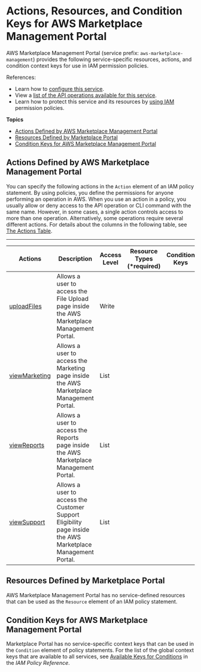 # Actions, Resources, and Condition Keys for AWS Marketplace Management Portal<a name="list_awsmarketplacemanagementportal"></a>

AWS Marketplace Management Portal \(service prefix: `aws-marketplace-management`\) provides the following service\-specific resources, actions, and condition context keys for use in IAM permission policies\.

References:
+ Learn how to [configure this service](http://docs.aws.amazon.com/marketplace/latest/controlling-access/)\.
+ View a [list of the API operations available for this service](http://docs.aws.amazon.com/marketplace/latest/controlling-access/)\.
+ Learn how to protect this service and its resources by [using IAM](http://docs.aws.amazon.com/marketplace/latest/controlling-access/marketplace-management-portal-user-access.html#detailed-management-portal-permissions) permission policies\.

**Topics**
+ [Actions Defined by AWS Marketplace Management Portal](#awsmarketplacemanagementportal-actions-as-permissions)
+ [Resources Defined by Marketplace Portal](#awsmarketplacemanagementportal-resources-for-iam-policies)
+ [Condition Keys for AWS Marketplace Management Portal](#awsmarketplacemanagementportal-policy-keys)

## Actions Defined by AWS Marketplace Management Portal<a name="awsmarketplacemanagementportal-actions-as-permissions"></a>

You can specify the following actions in the `Action` element of an IAM policy statement\. By using policies, you define the permissions for anyone performing an operation in AWS\. When you use an action in a policy, you usually allow or deny access to the API operation or CLI command with the same name\. However, in some cases, a single action controls access to more than one operation\. Alternatively, some operations require several different actions\. For details about the columns in the following table, see [The Actions Table](reference_policies_actions-resources-contextkeys.md#actions_table)\.


****  

| Actions | Description | Access Level | Resource Types \(\*required\) | Condition Keys | Dependent Actions | 
| --- | --- | --- | --- | --- | --- | 
|   [ uploadFiles ](http://docs.aws.amazon.com/marketplace/latest/controlling-access/marketplace-management-portal-user-access.html#detailed-management-portal-permissions)  | Allows a user to access the File Upload page inside the AWS Marketplace Management Portal\. | Write |  |  |  | 
|   [ viewMarketing ](http://docs.aws.amazon.com/marketplace/latest/controlling-access/marketplace-management-portal-user-access.html#detailed-management-portal-permissions)  | Allows a user to access the Marketing page inside the AWS Marketplace Management Portal\. | List |  |  |  | 
|   [ viewReports ](http://docs.aws.amazon.com/marketplace/latest/controlling-access/marketplace-management-portal-user-access.html#detailed-management-portal-permissions)  | Allows a user to access the Reports page inside the AWS Marketplace Management Portal\. | List |  |  |  | 
|   [ viewSupport ](http://docs.aws.amazon.com/marketplace/latest/controlling-access/marketplace-management-portal-user-access.html#detailed-management-portal-permissions)  | Allows a user to access the Customer Support Eligibility page inside the AWS Marketplace Management Portal\. | List |  |  |  | 

## Resources Defined by Marketplace Portal<a name="awsmarketplacemanagementportal-resources-for-iam-policies"></a>

AWS Marketplace Management Portal has no service\-defined resources that can be used as the `Resource` element of an IAM policy statement\.

## Condition Keys for AWS Marketplace Management Portal<a name="awsmarketplacemanagementportal-policy-keys"></a>

Marketplace Portal has no service\-specific context keys that can be used in the `Condition` element of policy statements\. For the list of the global context keys that are available to all services, see [Available Keys for Conditions](reference_policies_condition-keys.html#AvailableKeys) in the *IAM Policy Reference*\.